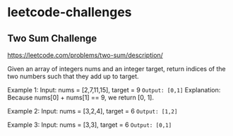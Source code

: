 # leetcode-challenges

## Two Sum Challenge

https://leetcode.com/problems/two-sum/description/

Given an array of integers nums and an integer target, return indices of the two numbers such that they add up to target.

Example 1:
  Input: nums = [2,7,11,15], target = 9
  `Output: [0,1]`
  Explanation: Because nums[0] + nums[1] == 9, we return [0, 1].
  
Example 2:
  Input: nums = [3,2,4], target = 6
  `Output: [1,2]`

Example 3: 
  Input: nums = [3,3], target = 6
  `Output: [0,1]`